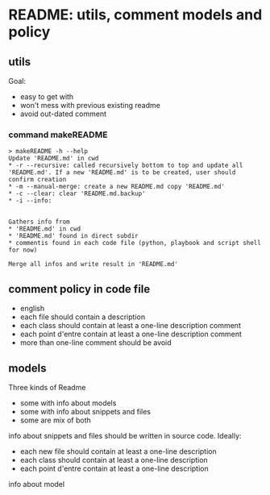 # README: utils, comment models and policy

## utils

Goal:
* easy to get with
* won't mess with previous existing readme
* avoid out-dated comment

### command makeREADME

    > makeREADME -h --help
    Update 'README.md' in cwd
    * -r --recursive: called recursively bottom to top and update all 'README.md'. If a new 'README.md' is to be created, user should confirm creation
    * -m --manual-merge: create a new README.md copy 'README.md'
    * -c --clear: clear 'README.md.backup'
    * -i --info:

    
    Gathers info from
    * 'README.md' in cwd
    * 'README.md' found in direct subdir
    * commentis found in each code file (python, playbook and script shell for now)

    Merge all infos and write result in 'README.md'
    
## comment policy in code file

* english
* each file should contain a description
* each class should contain at least a one-line description comment
* each point d'entre contain at least a one-line description comment
* more than one-line comment should be avoid

## models

Three kinds of Readme
* some with info about models
* some with info about snippets and files
* some are mix of both

info about snippets and files should be written in source code.
Ideally:
* each new file should contain at least a one-line description
* each class should contain at least a one-line description
* each point d'entre contain at least a one-line description


info about model 
